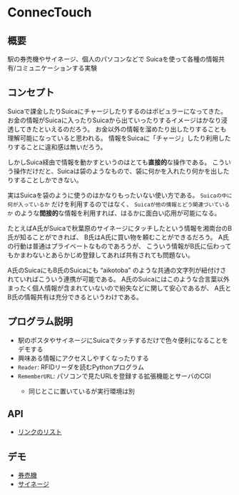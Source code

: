 <h1>ConnecTouch</h1>

<h2>概要</h2>

駅の券売機やサイネージ、個人のパソコンなどで
Suicaを使って各種の情報共有/コミュニケーションする実験

<h2>コンセプト</h2>

<p>
Suicaで課金したりSuicaにチャージしたりするのはポピュラーになってきた。
お金の情報がSuicaに入ったりSuicaから出ていったりするイメージはかなり浸透してきたといえるのだろう。
お金以外の情報を溜めたり出したりすることも理解可能になっていると思われる。
情報をSuicaに「チャージ」したり利用したりすることに違和感は無いだろう。
</p>

<p>
しかしSuica経由で情報を動かすというのはとても<b>直接的</b>な操作である。
こういう操作だけだと、Suicaは袋のようなもので、袋に何かを入れたり何かを出したりすることしかできない。
</p>

<p>
実はSuicaを袋のように使うのはかなりもったいない使い方である。
<code>Suicaの中に何が入っているか</code>
だけを利用するのではなく、
<code>Suicaが他の情報とどう関連づいているか</code>
のような<b>間接的</b>な情報を利用すれば、はるかに面白い応用が可能になる。
</p>

<p>
たとえばA氏がSuicaで秋葉原のサイネージにタッチしたという情報を湘南台のB氏が知ることができれば、
B氏はA氏に買い物を頼むことができるだろう。
A氏の行動は普通はプライベートなものであろうが、
こういう情報がB氏に伝わってもかまわないとあらかじめ登録してあれば共有されても問題ない。
</p>

<p>
A氏のSuicaにもB氏のSuicaにも &ldquo;aikotoba&rdquo; のような共通の文字列が紐付けされていればこういう連携が可能である。
A氏のSuicaにはこのような合言葉以外まったく個人情報が含まれていないので紛失などに関して安心であるが、
A氏とB氏の情報共有は充分できるというわけである。
</p>

<h2>プログラム説明</h2>

<ul>
  <li>駅のポスタやサイネージにSuicaでタッチするだけで色々便利になることをデモする</li>
  <li>興味ある情報にアクセスしやすくなったりする</li>
  <li><code>Reader</code>: RFIDリーダを読むPythonプログラム</li>
  <li><code>RememberURL</code>: パソコンで見たURLを登録する拡張機能とサーバのCGI</li>
  <ul>
    <li>同じとこに置いているが実行環境は別</li>
  </ul>
</ul>

<h2>API</h2>

<ul>
<li><a href="http://ConnecTouch.org/links">リンクのリスト</a></li>
</ul>

<h2>デモ</h2>

<ul>
<li><a href="http://ConnecTouch.org/mv.html">券売機</a></li>
<li><a href="http://ConnecTouch.org/signage.html">サイネージ</a></li>
</ul>






